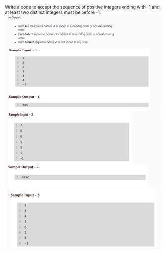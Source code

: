 Write a code to accept the sequence of positive integers ending with -1 and at least two distinct integers
must be before -1.
![alt text](image-8.png)
![alt text](image-9.png)
![alt text](image-10.png)
